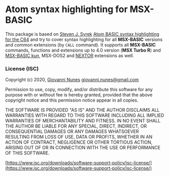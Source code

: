 # Atom syntax highlighting for MSX-BASIC

This package is based on <u>Steven J. Syrek</u> [Atom BASIC syntax highlighting for the C64](https://atom.io/packages/language-cbmbasic) and try to cover syntax highlighting
for all **MSX-BASIC** versions and common extensions (by `CALL`
command). It supports all **MSX-BASIC** commands, functions and extensions up to 4.0 version (**MSX Turbo R**) and [MSX-BASIC kun](https://www.generation-msx.nl/software/ascii-corporation/msx-basic-kun/721/), MSX-DOS2 and [NEXTOR](https://github.com/Konamiman/Nextor) extensions as well.

### License (ISC)

Copyright (c) 2020, <u>Giovanni Nunes</u> <giovanni.nunes@gmail.com>

Permission to use, copy, modify, and/or distribute this software for any purpose
with or without fee is hereby granted, provided that the above copyright notice
and this permission notice appear in all copies.

THE SOFTWARE IS PROVIDED "AS IS" AND THE AUTHOR DISCLAIMS ALL WARRANTIES WITH
REGARD TO THIS SOFTWARE INCLUDING ALL IMPLIED WARRANTIES OF MERCHANTABILITY AND
FITNESS. IN NO EVENT SHALL THE AUTHOR BE LIABLE FOR ANY SPECIAL, DIRECT,
INDIRECT, OR CONSEQUENTIAL DAMAGES OR ANY DAMAGES WHATSOEVER RESULTING FROM LOSS
OF USE, DATA OR PROFITS, WHETHER IN AN ACTION OF CONTRACT, NEGLIGENCE OR OTHER
TORTIOUS ACTION, ARISING OUT OF OR IN CONNECTION WITH THE USE OR PERFORMANCE OF
THIS SOFTWARE.

[https://www.isc.org/downloads/software-support-policy/isc-license/](https://www.isc.org/downloads/software-support-policy/isc-license/)